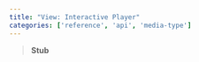```yaml
---
title: "View: Interactive Player"
categories: ['reference', 'api', 'media-type']
---
```


> **Stub**
